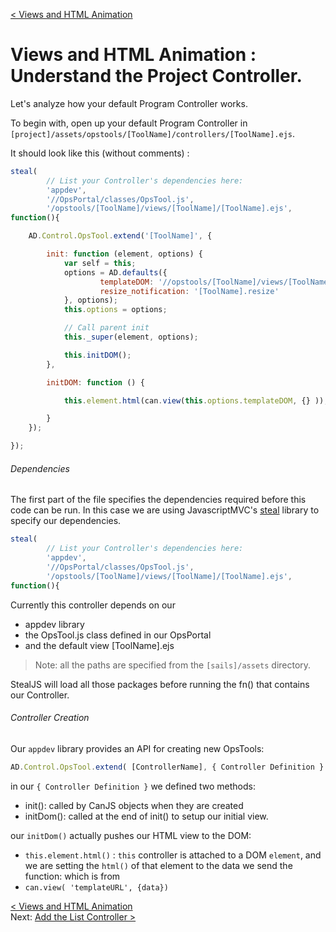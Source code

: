 [< Views and HTML Animation](develop_process_views.md)  
# Views and HTML Animation : Understand the Project Controller.

Let's analyze how your default Program Controller works.

To begin with, open up your default Program Controller in `[project]/assets/opstools/[ToolName]/controllers/[ToolName].ejs`.

It should look like this (without comments) :
```javascript
steal(
        // List your Controller's dependencies here:
        'appdev',
        '//OpsPortal/classes/OpsTool.js',
        '/opstools/[ToolName]/views/[ToolName]/[ToolName].ejs',
function(){

    AD.Control.OpsTool.extend('[ToolName]', {

        init: function (element, options) {
            var self = this;
            options = AD.defaults({
                    templateDOM: '//opstools/[ToolName]/views/[ToolName]/[ToolName].ejs',
                    resize_notification: '[ToolName].resize'
            }, options);
            this.options = options;

            // Call parent init
            this._super(element, options);

            this.initDOM();
        },

        initDOM: function () {

            this.element.html(can.view(this.options.templateDOM, {} ));

        }
    });

});
```


###### Dependencies
The first part of the file specifies the dependencies required before this code can be run.  In this case we are using JavascriptMVC's [steal](http://static.javascriptmvc.com/docs/stealjs.html) library to specify our dependencies.

```javascript
steal(
        // List your Controller's dependencies here:
        'appdev',
        '//OpsPortal/classes/OpsTool.js',
        '/opstools/[ToolName]/views/[ToolName]/[ToolName].ejs',
function(){
```
Currently this controller depends on our

+ appdev library
+ the OpsTool.js class defined in our OpsPortal
+ and the default view [ToolName].ejs

> Note: all the paths are specified from the `[sails]/assets` directory.

StealJS will load all those packages before running the fn() that contains our Controller.


###### Controller Creation
Our `appdev` library provides an API for creating new OpsTools:
```javascript 
AD.Control.OpsTool.extend( [ControllerName], { Controller Definition } );
```


in our `{ Controller Definition }` we defined two methods:
 
+ init(): called by CanJS objects when they are created
+ initDom(): called at the end of init() to setup our initial view.

our `initDom()` actually pushes our HTML view to the DOM:

+ `this.element.html()` : `this` controller is attached to a DOM `element`, and we are setting the `html()` of that element to the data we send the function:  which is from
+ `can.view( 'templateURL', {data})` 





[< Views and HTML Animation](develop_process_views.md)     
Next: [Add the List Controller >](develop_view_ex_05_listController.md)
